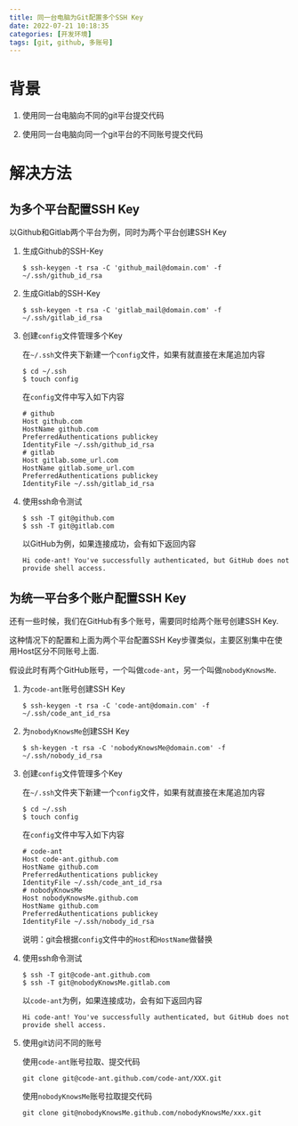 ```yaml
---
title: 同一台电脑为Git配置多个SSH Key
date: 2022-07-21 10:18:35
categories: [开发环境]
tags: [git, github, 多账号]
---
```


# 背景

1. 使用同一台电脑向不同的git平台提交代码

2. 使用同一台电脑向同一个git平台的不同账号提交代码

<!--more-->

# 解决方法

## 为多个平台配置SSH Key

以Github和Gitlab两个平台为例，同时为两个平台创建SSH Key

1. 生成Github的SSH-Key
   
   ```shell
   $ ssh-keygen -t rsa -C 'github_mail@domain.com' -f ~/.ssh/github_id_rsa
   ```

2. 生成Gitlab的SSH-Key
   
   ```shell
   $ ssh-keygen -t rsa -C 'gitlab_mail@domain.com' -f ~/.ssh/gitlab_id_rsa
   ```

3. 创建`config`文件管理多个Key
   
   在`~/.ssh`文件夹下新建一个`config`文件，如果有就直接在末尾追加内容
   
   ```shell
   $ cd ~/.ssh
   $ touch config
   ```
   
   在`config`文件中写入如下内容
   
   ```shell
   # github
   Host github.com
   HostName github.com
   PreferredAuthentications publickey
   IdentityFile ~/.ssh/github_id_rsa
   # gitlab
   Host gitlab.some_url.com
   HostName gitlab.some_url.com
   PreferredAuthentications publickey
   IdentityFile ~/.ssh/gitlab_id_rsa
   ```

4. 使用ssh命令测试
   
   ```shell
   $ ssh -T git@github.com
   $ ssh -T git@gitlab.com
   ```
   
   以GitHub为例，如果连接成功，会有如下返回内容
   
   `Hi code-ant! You've successfully authenticated, but GitHub does not provide shell access.`

## 为统一平台多个账户配置SSH Key

还有一些时候，我们在GitHub有多个账号，需要同时给两个账号创建SSH Key.

这种情况下的配置和上面为两个平台配置SSH Key步骤类似，主要区别集中在使用Host区分不同账号上面.

假设此时有两个GitHub账号，一个叫做`code-ant`，另一个叫做`nobodyKnowsMe`.

1. 为`code-ant`账号创建SSH Key
   
   ```shell
   $ ssh-keygen -t rsa -C 'code-ant@domain.com' -f ~/.ssh/code_ant_id_rsa
   ```

2. 为`nobodyKnowsMe`创建SSH Key
   
   ```shell
   $ sh-keygen -t rsa -C 'nobodyKnowsMe@domain.com' -f ~/.ssh/nobody_id_rsa
   ```

3. 创建`config`文件管理多个Key
   
   在`~/.ssh`文件夹下新建一个`config`文件，如果有就直接在末尾追加内容
   
   ```shell
   $ cd ~/.ssh
   $ touch config
   ```
   
   在`config`文件中写入如下内容
   
   ```shell
   # code-ant
   Host code-ant.github.com
   HostName github.com
   PreferredAuthentications publickey
   IdentityFile ~/.ssh/code_ant_id_rsa
   # nobodyKnowsMe
   Host nobodyKnowsMe.github.com
   HostName github.com
   PreferredAuthentications publickey
   IdentityFile ~/.ssh/nobody_id_rsa
   ```
   
   说明：git会根据`config`文件中的`Host`和`HostName`做替换

4. 使用ssh命令测试
   
   ```shell
   $ ssh -T git@code-ant.github.com
   $ ssh -T git@nobodyKnowsMe.gitlab.com
   ```
   
   以`code-ant`为例，如果连接成功，会有如下返回内容
   
   `Hi code-ant! You've successfully authenticated, but GitHub does not provide shell access.`

5. 使用git访问不同的账号
   
   使用`code-ant`账号拉取、提交代码
   
   `git clone git@code-ant.github.com/code-ant/XXX.git`
   
   使用`nobodyKnowsMe`账号拉取提交代码
   
   `git clone git@nobodyKnowsMe.github.com/nobodyKnowsMe/xxx.git`
